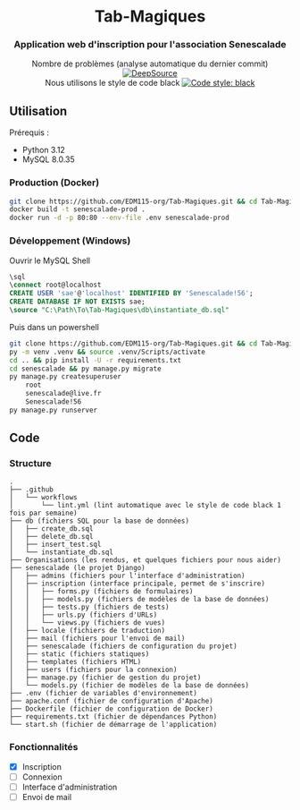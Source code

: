 <center>

# Tab-Magiques

### Application web d'inscription pour l'association Senescalade

Nombre de problèmes (analyse automatique du dernier commit) [![DeepSource](https://app.deepsource.com/gh/EDM115-org/Tab-Magiques.svg/?label=active+issues&show_trend=true&token=WF6hxNEht95_hyiFpZdVK2h6)](https://app.deepsource.com/gh/EDM115-org/Tab-Magiques/)  
Nous utilisons le style de code black [![Code style: black](https://img.shields.io/badge/code%20style-black-000000.svg)](https://github.com/psf/black)  

</center>

## Utilisation

Prérequis :
- Python 3.12
- MySQL 8.0.35

### Production (Docker)

```bash
git clone https://github.com/EDM115-org/Tab-Magiques.git && cd Tab-Magiques
docker build -t senescalade-prod .
docker run -d -p 80:80 --env-file .env senescalade-prod
```

### Développement (Windows)

Ouvrir le MySQL Shell
```sql
\sql
\connect root@localhost
CREATE USER 'sae'@'localhost' IDENTIFIED BY 'Senescalade!56';
CREATE DATABASE IF NOT EXISTS sae;
\source "C:\Path\To\Tab-Magiques\db\instantiate_db.sql"
```

Puis dans un powershell

```bash
git clone https://github.com/EDM115-org/Tab-Magiques.git && cd Tab-Magiques/senescalade
py -m venv .venv && source .venv/Scripts/activate
cd .. && pip install -U -r requirements.txt
cd senescalade && py manage.py migrate
py manage.py createsuperuser
    root
	senescalade@live.fr
	Senescalade!56
py manage.py runserver
```

## Code

### Structure


```
.
├── .github
│   └── workflows
│       └── lint.yml (lint automatique avec le style de code black 1 fois par semaine)
├── db (fichiers SQL pour la base de données)
│   ├── create_db.sql
│   ├── delete_db.sql
│   ├── insert_test.sql
│   └── instantiate_db.sql
├── Organisations (les rendus, et quelques fichiers pour nous aider)
├── senescalade (le projet Django)
│   ├── admins (fichiers pour l'interface d'administration)
│   ├── inscription (interface principale, permet de s'inscrire)
│   │   ├── forms.py (fichiers de formulaires)
│   │   ├── models.py (fichiers de modèles de la base de données)
│   │   ├── tests.py (fichiers de tests)
│   │   ├── urls.py (fichiers d'URLs)
│   │   └── views.py (fichiers de vues)
│   ├── locale (fichiers de traduction)
│   ├── mail (fichiers pour l'envoi de mail)
│   ├── senescalade (fichiers de configuration du projet)
│   ├── static (fichiers statiques)
│   ├── templates (fichiers HTML)
│   ├── users (fichiers pour la connexion)
│   ├── manage.py (fichier de gestion du projet)
│   └── models.py (fichier de modèles de la base de données)
├── .env (fichier de variables d'environnement)
├── apache.conf (fichier de configuration d'Apache)
├── Dockerfile (fichier de configuration de Docker)
├── requirements.txt (fichier de dépendances Python)
└── start.sh (fichier de démarrage de l'application)
```

### Fonctionnalités

- [x] Inscription
- [ ] Connexion
- [ ] Interface d'administration
- [ ] Envoi de mail
